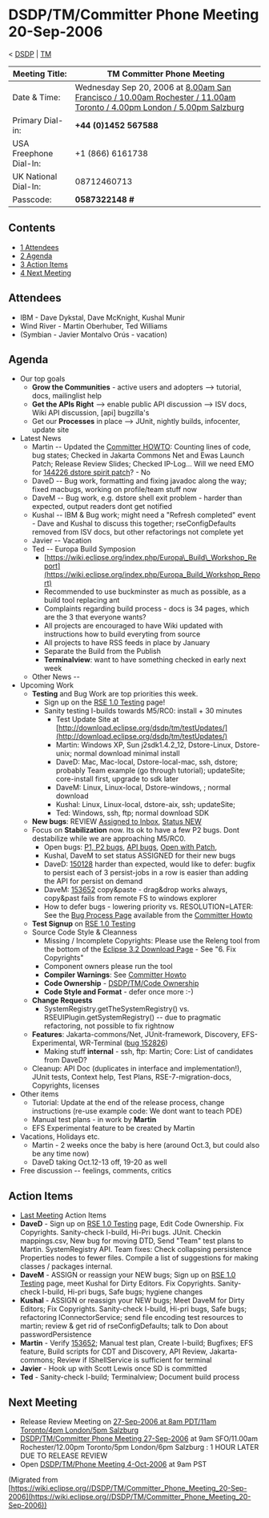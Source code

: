 

DSDP/TM/Committer Phone Meeting 20-Sep-2006
===========================================

< [DSDP](https://wiki.eclipse.org/DSDP "DSDP")‎ | [TM](./TM "DSDP/TM")

| Meeting Title: | **TM Committer Phone Meeting** |
| --- | --- |
| Date & Time: | Wednesday Sep 20, 2006 at [8.00am San Francisco / 10.00am Rochester / 11.00am Toronto / 4.00pm London / 5.00pm Salzburg](http://www.timeanddate.com/worldclock/meetingdetails.html?year=2006&month=9&day=20&hour=15&min=00&sec=0&p1=224&p2=159&p3=250&p4=136&p5=223&iv=1800) |
| Primary Dial-in: | **+44 (0)1452 567588** |
| USA Freephone Dial-In: | +1 (866) 6161738 |
| UK National Dial-In: | 08712460713 |
| Passcode: | **0587322148 #** |

Contents
--------

*   [1 Attendees](#Attendees)
*   [2 Agenda](#Agenda)
*   [3 Action Items](#Action-Items)
*   [4 Next Meeting](#Next-Meeting)

Attendees
---------

*   IBM - Dave Dykstal, Dave McKnight, Kushal Munir
*   Wind River - Martin Oberhuber, Ted Williams
*   (Symbian - Javier Montalvo Orús - vacation)

Agenda
------

*   Our top goals
    *   **Grow the Communities** \- active users and adopters --> tutorial, docs, mailinglist help
    *   **Get the APIs Right** --\> enable public API discussion --> ISV docs, Wiki API discussion, \[api\] bugzilla's
    *   Get our **Processes** in place --> JUnit, nightly builds, infocenter, update site
*   Latest News
    *   Martin -- Updated the [Committer HOWTO](https://www.eclipse.org/dsdp/tm/development/committer_howto.php): Counting lines of code, bug states; Checked in Jakarta Commons Net and Ewas Launch Patch; Release Review Slides; Checked IP-Log... Will we need EMO for [144226 dstore spirit patch](https://bugs.eclipse.org/bugs/show_bug.cgi?id=144226)? \- No
    *   DaveD -- Bug work, formatting and fixing javadoc along the way; fixed macbugs, working on profile/team stuff now
    *   DaveM -- Bug work, e.g. dstore shell exit problem - harder than expected, output readers dont get notified
    *   Kushal -- IBM & Bug work; might need a "Refresh completed" event - Dave and Kushal to discuss this together; rseConfigDefaults removed from ISV docs, but other refactorings not complete yet
    *   Javier -- Vacation
    *   Ted -- Europa Build Symposion
        *   [https://wiki.eclipse.org/index.php/Europa\_Build\_Workshop_Report](https://wiki.eclipse.org/index.php/Europa_Build_Workshop_Report)
        *   Recommended to use buckminster as much as possible, as a build tool replacing ant
        *   Complaints regarding build process - docs is 34 pages, which are the 3 that everyone wants?
        *   All projects are encouraged to have Wiki updated with instructions how to build everyting from source
        *   All projects to have RSS feeds in place by January
        *   Separate the Build from the Publish
        *   **Terminalview**: want to have something checked in early next week
    *   Other News --
*   Upcoming Work
    *   **Testing** and Bug Work are top priorities this week.
        *   Sign up on the [RSE 1.0 Testing](./RSE_1.0_Testing "RSE 1.0 Testing") page!
        *   Sanity testing I-builds towards M5/RC0: install + 30 minutes
            *   Test Update Site at [http://download.eclipse.org/dsdp/tm/testUpdates/](http://download.eclipse.org/dsdp/tm/testUpdates/)
            *   Martin: Windows XP, Sun j2sdk1.4.2_12, Dstore-Linux, Dstore-unix; normal download minimal install
            *   DaveD: Mac, Mac-local, Dstore-local-mac, ssh, dstore; probably Team example (go through tutorial); updateSite; core-install first, upgrade to sdk later
            *   DaveM: Linux, Linux-local, Dstore-windows, ; normal download
            *   Kushal: Linux, Linux-local, dstore-aix, ssh; updateSite;
            *   Ted: Windows, ssh, ftp; normal download SDK
    *   **New bugs**: REVIEW [Assigned to Inbox](https://bugs.eclipse.org/bugs/buglist.cgi?query_format=advanced&classification=DSDP&product=Target+Management&component=RSE&bug_status=UNCONFIRMED&bug_status=NEW&bug_status=ASSIGNED&bug_status=REOPENED&emailassigned_to1=1&emailtype1=exact&email1=dsdp.tm.rse-inbox%40eclipse.org&cmdtype=doit), [Status NEW](https://bugs.eclipse.org/bugs/buglist.cgi?query_format=advanced&classification=DSDP&product=Target+Management&component=RSE&bug_status=NEW&cmdtype=doit)
    *   Focus on **Stabilization** now. Its ok to have a few P2 bugs. Dont destabilize while we are approaching M5/RC0.
        *   Open bugs: [P1, P2 bugs](https://bugs.eclipse.org/bugs/buglist.cgi?query_format=advanced&classification=DSDP&product=Target+Management&component=RSE&bug_status=UNCONFIRMED&bug_status=NEW&bug_status=ASSIGNED&bug_status=REOPENED&priority=P1&priority=P2&cmdtype=doit), [API bugs](https://bugs.eclipse.org/bugs/buglist.cgi?query_format=advanced&short_desc_type=allwordssubstr&short_desc=%5Bapi&classification=DSDP&product=Target+Management&component=RSE&bug_status=UNCONFIRMED&bug_status=NEW&bug_status=ASSIGNED&bug_status=REOPENED&cmdtype=doit), [Open with Patch](https://bugs.eclipse.org/bugs/buglist.cgi?query_format=advanced&classification=DSDP&product=Target+Management&component=RSE&bug_status=UNCONFIRMED&bug_status=NEW&bug_status=ASSIGNED&bug_status=REOPENED&cmdtype=doit&field0-0-0=attachments.ispatch&type0-0-0=equals&value0-0-0=1),
        *   Kushal, DaveM to set status ASSIGNED for their new bugs
        *   DaveD: [150128](https://bugs.eclipse.org/bugs/show_bug.cgi?id=150168) harder than expected, would like to defer: bugfix to persist each of 3 persist-jobs in a row is easier than adding the API for persist on demand
        *   DaveM: [153652](https://bugs.eclipse.org/bugs/show_bug.cgi?id=153652) copy&paste - drag&drop works always, copy&past fails from remote FS to windows explorer
        *   How to defer bugs - lowering priority vs. RESOLUTION=LATER: See the [Bug Process Page](https://www.eclipse.org/dsdp/tm/development/bug_process.php) available from the [Committer Howto](https://www.eclipse.org/dsdp/tm/development/committer_howto.php)
    *   **Test Signup** on [RSE 1.0 Testing](./RSE_1.0_Testing "RSE 1.0 Testing")
    *   Source Code Style & Cleanness
        *   Missing / Incomplete Copyrights: Please use the Releng tool from the bottom of the [Eclipse 3.2 Download Page](http://download.eclipse.org/eclipse/downloads/drops/R-3.2-200606291905/index.php) \- See "6. Fix Copyrights"
        *   Component owners please run the tool
        *   **Compiler Warnings**: See [Committer Howto](https://www.eclipse.org/dsdp/tm/development/compiler_warnings.php)
        *   **Code Ownership** \- [DSDP/TM/Code Ownership](./Code_Ownership "DSDP/TM/Code Ownership")
        *   **Code Style and Format** \- defer once more :-)
    *   **Change Requests**
        *   SystemRegistry.getTheSystemRegistry() vs. RSEUIPlugin.getSystemRegistry() -- due to pragmatic refactoring, not possible to fix rightnow
    *   **Features**: Jakarta-commons/Net, JUnit-framework, Discovery, EFS-Experimental, WR-Terminal ([bug 152826](https://bugs.eclipse.org/bugs/show_bug.cgi?id=152826))
        *   Making stuff **internal** \- ssh, ftp: Martin; Core: List of candidates from DaveD?
    *   Cleanup: API Doc (duplicates in interface and implementation!), JUnit tests, Context help, Test Plans, RSE-7-migration-docs, Copyrights, licenses
*   Other items
    *   Tutorial: Update at the end of the release process, change instructions (re-use example code: We dont want to teach PDE)
    *   Manual test plans - in work by **Martin**
    *   EFS Experimental feature to be created by Martin
*   Vacations, Holidays etc.
    *   Martin - 2 weeks once the baby is here (around Oct.3, but could also be any time now)
    *   DaveD taking Oct.12-13 off, 19-20 as well
*   Free discussion -- feelings, comments, critics

  

Action Items
------------

*   [Last Meeting](./Committer_Phone_Meeting_13-Sep-2006#Action_Items "DSDP/TM/Committer Phone Meeting 13-Sep-2006") Action Items
*   **DaveD** \- Sign up on [RSE 1.0 Testing](./RSE_1.0_Testing "RSE 1.0 Testing") page, Edit Code Ownership. Fix Copyrights. Sanity-check I-build, Hi-Pri bugs. JUnit. Checkin mappings.csv, New bug for moving DTD, Send "Team" test plans to Martin. SystemRegistry API. Team fixes: Check collapsing persistence Properties nodes to fewer files. Compile a list of suggestions for making classes / packages internal.
*   **DaveM** \- ASSIGN or reassign your NEW bugs; Sign up on [RSE 1.0 Testing](./RSE_1.0_Testing "RSE 1.0 Testing") page, meet Kushal for Dirty Editors. Fix Copyrights. Sanity-check I-build, Hi-pri bugs, Safe bugs; hygiene changes
*   **Kushal** \- ASSIGN or reassign your NEW bugs; Meet DaveM for Dirty Editors; Fix Copyrights. Sanity-check I-build, Hi-pri bugs, Safe bugs; refactoring IConnectorService; send file encoding test resources to martin; review & get rid of rseConfigDefaults; talk to Don about passwordPersistence
*   **Martin** \- Verify [153652](https://bugs.eclipse.org/bugs/show_bug.cgi?id=153652); Manual test plan, Create I-build; Bugfixes; EFS feature, Build scripts for CDT and Discovery, API Review, Jakarta-commons; Review if IShellService is sufficient for terminal
*   **Javier** \- Hook up with Scott Lewis once SD is committed
*   **Ted** \- Sanity-check I-build; Terminalview; Document build process

  

Next Meeting
------------

*   Release Review Meeting on [27-Sep-2006 at 8am PDT/11am Toronto/4pm London/5pm Salzburg](http://www.timeanddate.com/worldclock/meetingdetails.html?year=2006&month=9&day=27&hour=15&min=0&sec=0&p1=224&p2=421&p3=250&p4=136&p5=223)
*   [DSDP/TM/Committer Phone Meeting 27-Sep-2006](./Committer_Phone_Meeting_27-Sep-2006 "DSDP/TM/Committer Phone Meeting 27-Sep-2006") at 9am SFO/11.00am Rochester/12.00pm Toronto/5pm London/6pm Salzburg : 1 HOUR LATER DUE TO RELEASE REVIEW
*   Open [DSDP/TM/Phone Meeting 4-Oct-2006](./Phone_Meeting_4-Oct-2006 "DSDP/TM/Phone Meeting 4-Oct-2006") at 9am PST


(Migrated from [https://wiki.eclipse.org//DSDP/TM/Committer_Phone_Meeting_20-Sep-2006](https://wiki.eclipse.org//DSDP/TM/Committer_Phone_Meeting_20-Sep-2006))